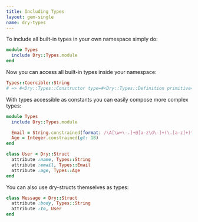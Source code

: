 ```yaml
---
title: Including Types
layout: gem-single
name: dry-types
---
```


To include all built-in types in your own namespace simply do:

``` ruby
module Types
  include Dry::Types.module
end
```

Now you can access all built-in types inside your namespace:

``` ruby
Types::Coercible::String
# => #<Dry::Types::Constructor type=#<Dry::Types::Definition primitive=String options={}>>
```

With types accessible as constants you can easily compose more complex types:

``` ruby
module Types
  include Dry::Types.module

  Email = String.constrained(format: /\A[\w+\-.]+@[a-z\d\-]+(\.[a-z]+)*\.[a-z]+\z/i)
  Age = Integer.constrained(gt: 18)
end

class User < Dry::Struct
  attribute :name, Types::String
  attribute :email, Types::Email
  attribute :age, Types::Age
end
```

You can also use dry-structs themselves as types:

```ruby
class Message < Dry::Struct
  attribute :body, Types::String
  attribute :to, User
end
```
